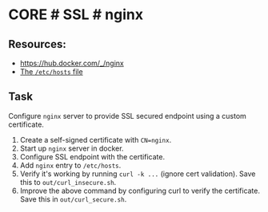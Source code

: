 # CORE # SSL # nginx

## Resources:
* https://hub.docker.com/_/nginx
* [The `/etc/hosts` file](https://tldp.org/LDP/solrhe/Securing-Optimizing-Linux-RH-Edition-v1.3/chap9sec95.html)

## Task

Configure `nginx` server to provide SSL secured endpoint using a custom certificate.

1. Create a self-signed certificate with `CN=nginx`.
2. Start up `nginx` server in docker.
3. Configure SSL endpoint with the certificate.
4. Add `nginx` entry to `/etc/hosts`.
5. Verify it's working by running `curl -k ...` (ignore cert validation). Save this to `out/curl_insecure.sh`.
6. Improve the above command by configuring curl to verify the certificate. Save this in `out/curl_secure.sh`.

